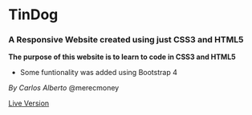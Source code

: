 # TinDog

### A Responsive Website created using just CSS3 and HTML5

**The purpose of this website is to learn to code in CSS3 and HTML5**

* Some funtionality was added using Bootstrap 4

*By Carlos Alberto* @merecmoney


[Live Version](http://github.com)